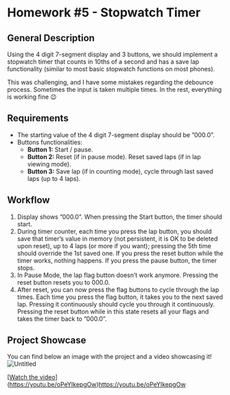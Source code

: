 # Homework #5 - Stopwatch Timer

## General Description

Using the 4 digit 7-segment display and 3 buttons, we should implement a stopwatch timer that counts in 10ths of a second and has a save lap functionality (similar to most basic stopwatch functions on most phones).

This was challenging, and I have some mistakes regarding the debounce process. Sometimes the input is taken multiple times. In the rest, everything is working fine 😉

## Requirements

- The starting value of the 4 digit 7-segment display should be ”000.0”.
- Buttons functionalities:
  - **Button 1:** Start / pause.
  - **Button 2:** Reset (if in pause mode). Reset saved laps (if in lap viewing mode).
  - **Button 3:** Save lap (if in counting mode), cycle through last saved laps (up to 4 laps).

## Workflow

1. Display shows ”000.0”. When pressing the Start button, the timer should start.
2. During timer counter, each time you press the lap button, you should save that timer’s value in memory (not persistent, it is OK to be deleted upon reset), up to 4 laps (or more if you want); pressing the 5th time should override the 1st saved one. If you press the reset button while the timer works, nothing happens. If you press the pause button, the timer stops.
3. In Pause Mode, the lap flag button doesn’t work anymore. Pressing the reset button resets you to 000.0.
4. After reset, you can now press the flag buttons to cycle through the lap times. Each time you press the flag button, it takes you to the next saved lap. Pressing it continuously should cycle you through it continuously. Pressing the reset button while in this state resets all your flags and takes the timer back to ”000.0”.

## Project Showcase

You can find below an image with the project and a video showcasing it!
![Untitled](https://github.com/alexncrsc/IntroductionToRobotics/assets/61351673/7033b629-b69f-443d-8a42-d91d26d870ec)

[[Watch the video](https://www.youtube.com/watch?v=0s4tPm-hV2c)](https://youtu.be/oPeYIkepgOw)https://youtu.be/oPeYIkepgOw
